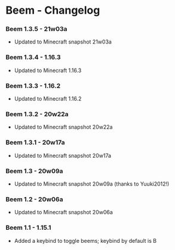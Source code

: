 # Beem - Changelog

### Beem 1.3.5 - 21w03a
- Updated to Minecraft snapshot 21w03a

### Beem 1.3.4 - 1.16.3
- Updated to Minecraft 1.16.3

### Beem 1.3.3 - 1.16.2
- Updated to Minecraft 1.16.2

### Beem 1.3.2 - 20w22a
- Updated to Minecraft snapshot 20w22a

### Beem 1.3.1 - 20w17a
- Updated to Minecraft snapshot 20w17a

### Beem 1.3 - 20w09a
- Updated to Minecraft snapshot 20w09a (thanks to Yuuki2012!)

### Beem 1.2 - 20w06a
- Updated to Minecraft snapshot 20w06a

### Beem 1.1 - 1.15.1
- Added a keybind to toggle beems; keybind by default is B
